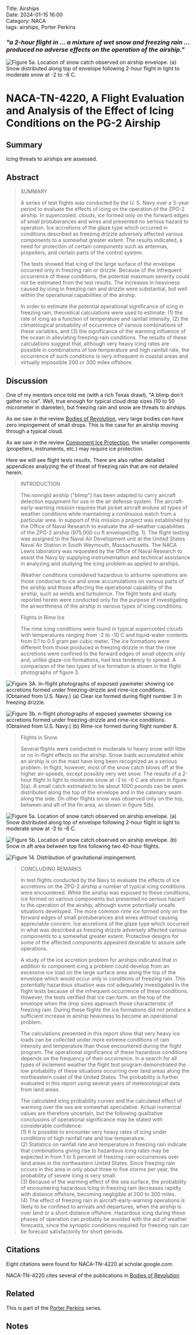 Title: Airships  
Date: 2024-01-15 16:00  
Category: NACA  
tags: airships, Porter Perkins  
 
### _"a 2-hour flight in ... a mixture of wet snow and freezing rain ... produced no adverse effects on the operation of the airship."_  
 
![Figure 5a. Location of snow catch observed on airship envelope. 
(a) Snow distributed along top of envelope following 2-hour flight in light to moderate snow at -2 to -6 C.](images%2FNACA-TN-4220%2FFigure%205a.png)  

# NACA-TN-4220, A Flight Evaluation and Analysis of the Effect of Icing Conditions on the PG-2 Airship  

## Summary  

Icing threats to airships are assessed.  

## Abstract  

>SUMMARY  
> 
>A series of test flights was conducted by the U. S. Navy over a 3-year 
period to evaluate the effects of icing on the operation of the
ZPG-2 airship. In supercooled. clouds, ice formed only on the forward
edges of small protuberances and wires and presented no serious hazard
to operation. Ice accretions of the glaze type which occurred in conditions 
described as freezing drizzle adversely affected various components
to a somewhat greater extent. The results indicated, a need for protection 
of certain components such as antennas, propellers, and certain
parts of the control system.  
> 
>The tests showed that icing of the large surface of the envelope
occurred only in freezing rain or drizzle. Because of the infrequent
occurrence of these conditions, the potential maximum severity could not
be estimated from the test results. The increases in heaviness caused
by icing in freezing rain and drizzle were substantial, but well within
the operational capabilities of the airship.  
> 
>In order to estimate the potential operational significance of icing
in freezing rain, theoretical calculations were used to estimate: (1)
the rate of icing as a function of temperature and rainfall intensity,
(2) the climatological probability of occurrence of various combinations
of these variables, and (3) the significance of the warming influence of
the ocean in alleviating freezing-rain conditions. The results of these
calculations suggest that, although very heavy icing rates are possible
in combinations of low temperature and high rainfall rate, the occurrence
of such conditions is very infrequent in coastal areas and virtually impossible 
200 or 300 miles offshore.  

## Discussion  

One of my mentors once told me (with a rich Texas drawl), "A blimp don't gather no ice". 
Well, true enough for typical cloud drop sizes (10 to 50 micrometer in diameter), 
but freezing rain and snow are threats to airships.

As we saw in the review [Bodies of Revolution]({filename}bodies%20of%20revolution.md), 
very large bodies can have zero impingement of small drops. 
This is the case for an airship moving through a typical cloud. 

As we saw in the review [Component Ice Protection]({filename}Component%20Ice%20Protection.md), 
the smaller components (propellers, instruments, etc.) may require ice protection.  

Here we will see flight tests results. 
There are also rather detailed appendices analyzing the of threat of freezing rain that are not detailed herein. 

>INTRODUCTION  
> 
>The nonrigid airship ("blimp") has been adapted to carry aircraft
detection equipment for use in the air defense system. The aircraft-early-warning 
mission requires that picket aircraft endure all types of
weather conditions while maintaining a continuous watch from a particular
area. In support of this mission a project was established by the Office
of Naval Research to evaluate the all-weather capabilities of the ZPG-2
airship (975,000 cu ft envelope)(fig. 1). The flight testing was assigned
to the Naval Air Development unit at the United States Naval Air Station
in South Weymouth, Massachusetts. The NACA Lewis laboratory was requested
by the Office of Naval Research to assist the Navy by supplying instrumentation 
and technical assistance in analyzing and studying the icing
problem as applied to airships.  
> 
>Weather conditions considered hazardous to airborne operations are
those conducive to ice and snow accumulations on various parts of the
airship and those affecting the operational capability of the airship,
such as winds and turbulence. The flight tests and study reported herein
were conducted only for the purpose of investigating the airworthiness of
the airship in various types of icing conditions.  

>Flights in Rime Ice  
> 
>The rime icing conditions were found in typical supercooled clouds
with temperatures ranging from -2 to -10 C and liquid-water contents
from 0.1 to 0.5 gram per cubic meter. The ice formations were different
from those produced in freezing drizzle in that the rime accretions were
confined to the forward edges of small objects only and, unlike glaze-ice 
formations, had less tendency to spread. A comparison of the two
types of ice formation is shown in the flight photographs of figure 3.

![Figure 3A. In-flight photographs of exposed yawmeter showing ice accretions formed under freezing-drizzle and rime-ice conditions. (Obtained from U.S. Navy.)
(a) Clear ice formed during flight number 3 in freezing drizzle.](images%2FNACA-TN-4220%2FFigure%203A.png)  

![Figure 3b. n-flight photographs of exposed yawmeter showing ice accretions formed under freezing-drizzle and rime-ice conditions. (Obtained from U.S. Navy.)
(b) Rime-ice formed during flight number 8.](images%2FNACA-TN-4220%2FFigure%203b.png)  

>Flights in Snow  
> 
>Several flights were conducted in moderate to heavy snow with little
or no in-flight effects on the airship. Snow loads accumulated while an
airship is on the mast have long been recognized as a serious problem.
In flight, however, most of the snow catch blows off at the higher air-speeds, 
except possibly very wet snow. The results of a 2-hour flight
in light to moderate snow at -2 to -6 C are shown in figure 5(a). A
small catch estimated to be about 1000 pounds can be seen distributed
along the top of the envelope and in the catenary seam along the side.
On other flights snow was observed only on the top, between and aft of
the fin area, as shown in figure 5(b).

![Figure 5a. Location of snow catch observed on airship envelope. 
(a) Snow distributed along top of envelope following 2-hour flight in light to moderate snow at -2 to -6 C.](images%2FNACA-TN-4220%2FFigure%205a.png)  

![Figure 5b. Location of snow catch observed on airship envelope.
(b) Snow in aft area between top fins following two 40-hour flights.](images%2FNACA-TN-4220%2FFigure%205b.png)  

![Figure 14. Distribution of gravitational impingement.](images%2FNACA-TN-4220%2FFigure%2014.png)  

>CONCLUDING REMARKS  
> 
>In test flights conducted by the Navy to evaluate the effects of ice
accretions on the ZPG-2 airship a number of typical icing conditions were
encountered. While the airship was exposed to these conditions, ice
formed on various components but presented no serious hazard to the operation 
of the airship, although some potentially unsafe situations developed. 
The more common rime ice formed only on the forward edges of
small protuberances and wires without causing appreciable concern. Ice
accretions of the glaze type which occurred in what was described as
freezing drizzle adversely affected various components to a somewhat
greater extent. Protective designs for some of the affected components
appeared desirable to assure safe operations.  
> 
>A study of the ice accretion problem for airships indicated that
in addition to component icing a problem could develop from an excessive
ice load on the large surface area along the top of the envelope which
would occur only in conditions of freezing rain. This potentially hazardous 
situation was not adequately investigated in the flight tests because 
of the infrequent occurrence of these conditions. However, the
tests verified that ice can form. on the top of the envelope when the
drop sizes approach those characteristic of freezing rain. During these
flights the ice formations did not produce a sufficient increase in airship 
heaviness to become an operational problem.  
> 
>The calculations presented in this report show that very heavy ice
loads can be collected under more extreme conditions of rain intensity
and temperature than those encountered during the flight program. The
operational significance of these hazardous conditions depends on the
frequency of their occurrence. In a search for all types of inclement
weather the flight test program demonstrated the low probability of these
situations occurring over land areas along the northeastern coast of the
United States. The probability is further evaluated in this report using
several years of meteorological data from land areas.  
> 
>The calculated icing probability curves and the calculated effect
of warming over the sea are somewhat speculative. Actual numerical values 
are therefore uncertain, but the following qualitative conclusions
of operational significance may be stated with considerable confidence:  
(1) It is possible to encounter very heavy rates of icing under
conditions of high rainfall rate and low temperature.  
(2) Statistics on rainfall rate and temperature in freezing rain
indicate that combinations giving rise to hazardous icing rates may be
expected in from 1 to 5 percent of freezing-rain occurrences over land
areas in the northeastern United States. Since freezing rain occurs in
this area in only about three to five storms per year, the probability
of severe icing is very small.  
(3) Because of the warming effect of the sea surface, the probability
of encountering hazardous Icing in freezing rain decreases rapidly with
distance offshore, becoming negligible at 200 to 300 miles.  
(4) The effect of freezing rain in aircraft-early-warning operations
is likely to be confined to arrivals and departures, when the airship is
over land or a short distance offshore. Hazardous icing during these
phases of operation can probably be avoided with the aid of weather forecasts, 
since the synoptic conditions required for freezing rain can be
forecast satisfactorily for short periods.  

## Citations  

Eight citations were found for NACA-TN-4220 at scholar.google.com.  

NACA-TN-4220 cites several of the publications in [Bodies of Revolution]({filename}bodies%20of%20revolution.md)

## Related  

This is part of the [Porter Perkins]({filename}Porter%20Perkins.md) series.  

## Notes  

[^1]: Lewis, William, and Perkins, Porter J.: A Flight Evaluation and Analysis of the Effect of Icing Conditions on the PG-2 Airship. NACA-TN-4220, 1958. [ntrs.nasa.gov](https://ntrs.nasa.gov/citations/19810068595)  

